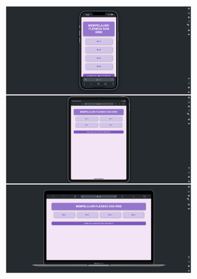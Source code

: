 ![alt text](https://github.com/bghtechno/2425gn-web4a/blob/main/Pekan%2006/021_M%20ADITA%20F/Pictures/Screenshot%202025-03-25%20234546.png?raw=true)
![alt text](https://github.com/bghtechno/2425gn-web4a/blob/main/Pekan%2006/021_M%20ADITA%20F/Pictures/Screenshot%202025-03-25%20234726.png?raw=true)
![alt text](https://github.com/bghtechno/2425gn-web4a/blob/main/Pekan%2006/021_M%20ADITA%20F/Pictures/Screenshot%202025-03-25%20234801.png?raw=true)

